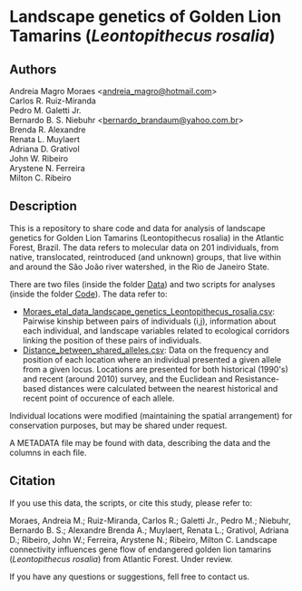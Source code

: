 # Landscape genetics of Golden Lion Tamarins (_Leontopithecus rosalia_)

## Authors

Andreia Magro Moraes <<andreia_magro@hotmail.com>>  
Carlos R. Ruiz-Miranda  
Pedro M. Galetti Jr.  
Bernardo B. S. Niebuhr <<bernardo_brandaum@yahoo.com.br>>  
Brenda R. Alexandre  
Renata L. Muylaert  
Adriana D. Grativol  
John W. Ribeiro  
Arystene N. Ferreira  
Milton C. Ribeiro

## Description

This is a repository to share code and data for analysis of landscape genetics for Golden Lion Tamarins (Leontopithecus rosalia) in the Atlantic Forest, Brazil. The data refers to molecular data on 201 individuals, from native, translocated, reintroduced (and unknown) groups, that live within and around the São João river watershed, in the Rio de Janeiro State.

There are two files (inside the folder [Data](https://github.com/LEEClab/Landscape_genetics_GoldenLionTamarins/tree/master/Data)) and two scripts for analyses (inside the folder [Code](https://github.com/LEEClab/Landscape_genetics_GoldenLionTamarins/tree/master/Code)).
The data refer to:

- [Moraes_etal_data_landscape_genetics_Leontopithecus_rosalia.csv](https://github.com/LEEClab/Landscape_genetics_GoldenLionTamarins/blob/master/Data/Moraes_etal_data_landscape_genetics_Leontopithecus_rosalia.csv): Pairwise kinship between pairs of individuals (i,j), information about each individual, and landscape variables related to ecological corridors linking the position of these pairs of individuals.
- [Distance_between_shared_alleles.csv](https://github.com/LEEClab/Landscape_genetics_GoldenLionTamarins/blob/master/Data/Distance_between_shared_alleles.csv): Data on the frequency and position of each location where an individual presented a given allele from a given locus. Locations are presented for both historical (1990's) and recent (around 2010) survey, and the Euclidean and Resistance-based distances were calculated between the nearest historical and recent point of occurence of each allele.

Individual locations were modified (maintaining the spatial arrangement) for conservation purposes, but may be shared under request.

A METADATA file may be found with data, describing the data and the columns in each file.

## Citation

If you use this data, the scripts, or cite this study, please refer to:

Moraes, Andreia M.; Ruiz-Miranda, Carlos R.; Galetti Jr., Pedro M.; Niebuhr, Bernardo B. S.; Alexandre Brenda A.; Muylaert, Renata L.; Grativol, Adriana D.; Ribeiro, John W.; Ferreira, Arystene N.; Ribeiro, Milton C. Landscape connectivity influences gene flow of endangered golden lion tamarins (_Leontopithecus rosalia_) from Atlantic Forest. Under review.

If you have any questions or suggestions, fell free to contact us.
